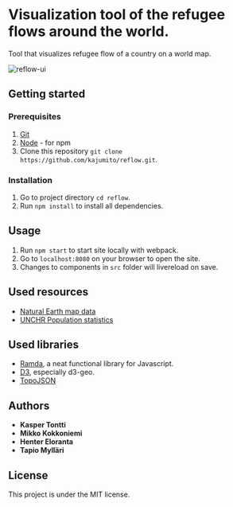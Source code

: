 # Visualization tool of the refugee flows around the world.

Tool that visualizes refugee flow of a country on a world map.

![reflow-ui](https://github.com/kajumito/reflow/blob/master/UI/reflow-ui.png)

## Getting started

### Prerequisites
  
  1. [Git](https://git-scm.com/)
  2. [Node](https://nodejs.org/) - for npm
  3. Clone this repository `git clone https://github.com/kajumito/reflow.git`.
  
### Installation

  1. Go to project directory `cd reflow`.
  2. Run `npm install` to install all dependencies.

## Usage

  1. Run `npm start` to start site locally with webpack.
  2. Go to `localhost:8080` on your browser to open the site.
  3. Changes to components in `src` folder will livereload on save.
  
## Used resources

- [Natural Earth map data](http://www.naturalearthdata.com/downloads/110m-cultural-vectors/)
- [UNCHR Population statistics](http://popstats.unhcr.org/en/overview)

## Used libraries

- [Ramda](http://ramdajs.com/), a neat functional library for Javascript.
- [D3](https://d3js.org/), especially d3-geo.
- [TopoJSON](https://github.com/topojson/topojson)

## Authors

* **Kasper Tontti**
* **Mikko Kokkoniemi**
* **Henter Eloranta**
* **Tapio Mylläri**

## License

This project is under the MIT license.
